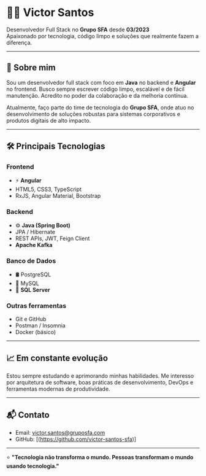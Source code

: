 # 👨‍💻 Victor Santos

Desenvolvedor Full Stack no **Grupo SFA** desde **03/2023**  
Apaixonado por tecnologia, código limpo e soluções que realmente fazem a diferença.

---

## 🚀 Sobre mim

Sou um desenvolvedor full stack com foco em **Java** no backend e **Angular** no frontend. Busco sempre escrever código limpo, escalável e de fácil manutenção. Acredito no poder da colaboração e da melhoria contínua.

Atualmente, faço parte do time de tecnologia do **Grupo SFA**, onde atuo no desenvolvimento de soluções robustas para sistemas corporativos e produtos digitais de alto impacto.

---

## 🛠️ Principais Tecnologias

### Frontend
- ⚡ **Angular**
- HTML5, CSS3, TypeScript
- RxJS, Angular Material, Bootstrap

### Backend
- ⚙️ **Java (Spring Boot)**
- JPA / Hibernate
- REST APIs, JWT, Feign Client
- **Apache Kafka**

### Banco de Dados
- 🛢️ PostgreSQL
- 🧩 MySQL
- 🏢 **SQL Server**

### Outras ferramentas
- Git e GitHub
- Postman / Insomnia
- Docker (básico)

---

## 📈 Em constante evolução

Estou sempre estudando e aprimorando minhas habilidades. Me interesso por arquitetura de software, boas práticas de desenvolvimento, DevOps e ferramentas modernas de produtividade.

---

## 📬 Contato

- Email: victor.santos@gruposfa.com <!-- edite com seu email real -->
- GitHub: [(https://github.com/victor-santos-sfa)] <!-- edite com seu username real -->

---

⭐ **"Tecnologia não transforma o mundo. Pessoas transformam o mundo usando tecnologia."**
